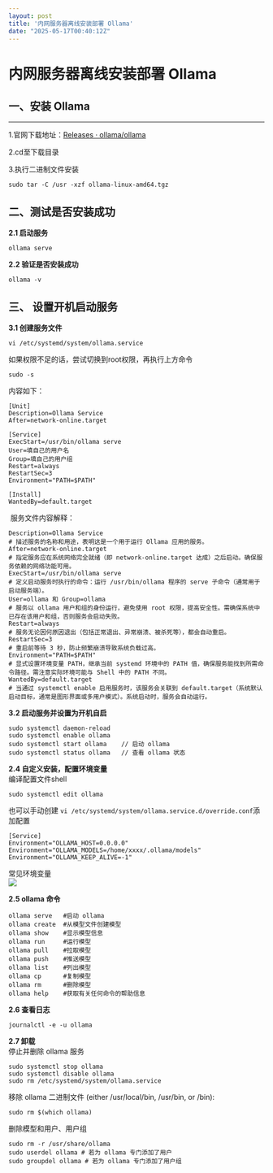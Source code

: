 ```yaml
---
layout: post
title: '内网服务器离线安装部署 Ollama'
date: "2025-05-17T00:40:12Z"
---
```

内网服务器离线安装部署 Ollama
==================

一、安装 Ollama
-----------

* * *

1.官网下载地址：[Releases · ollama/ollama](https://github.com/ollama/ollama/releases) 

2.cd至下载目录

3.执行二进制文件安装

    sudo tar -C /usr -xzf ollama-linux-amd64.tgz

二、测试是否安装成功
----------

**2.1 启动服务**

    ollama serve

**2.2 验证是否安装成功**

    ollama -v

**三、 设置开机启动服务**
---------------

**3.1 创建服务文件**

    vi /etc/systemd/system/ollama.service

如果权限不足的话，尝试切换到root权限，再执行上方命令

    sudo -s

内容如下：

    [Unit]
    Description=Ollama Service
    After=network-online.target
    
    [Service]
    ExecStart=/usr/bin/ollama serve
    User=填自己的用户名
    Group=填自己的用户组
    Restart=always
    RestartSec=3
    Environment="PATH=$PATH"
    
    [Install]
    WantedBy=default.target

 服务文件内容解释：

    Description=Ollama Service
    # 描述服务的名称和用途，表明这是一个用于运行 Ollama 应用的服务。
    After=network-online.target
    # 指定服务应在系统网络完全就绪（即 network-online.target 达成）之后启动。确保服务依赖的网络功能可用。
    ExecStart=/usr/bin/ollama serve
    # 定义启动服务时执行的命令：运行 /usr/bin/ollama 程序的 serve 子命令（通常用于启动服务端）。
    User=ollama 和 Group=ollama
    # 服务以 ollama 用户和组的身份运行，避免使用 root 权限，提高安全性。需确保系统中已存在该用户和组，否则服务会启动失败。
    Restart=always
    # 服务无论因何原因退出（包括正常退出、异常崩溃、被杀死等），都会自动重启。
    RestartSec=3
    # 重启前等待 3 秒，防止频繁崩溃导致系统负载过高。
    Environment="PATH=$PATH"
    # 显式设置环境变量 PATH，继承当前 systemd 环境中的 PATH 值，确保服务能找到所需命令路径。需注意实际环境可能与 Shell 中的 PATH 不同。
    WantedBy=default.target
    # 当通过 systemctl enable 启用服务时，该服务会关联到 default.target（系统默认启动目标，通常是图形界面或多用户模式）。系统启动时，服务会自动运行。

**3.2 启动服务并设置为开机自启**

    sudo systemctl daemon-reload
    sudo systemctl enable ollama
    sudo systemctl start ollama    // 启动 ollama
    sudo systemctl status ollama   // 查看 ollama 状态

**2.4 自定义安装，配置环境变量**  
编译配置文件shell

    sudo systemctl edit ollama

也可以手动创建 `vi /etc/systemd/system/ollama.service.d/override.conf`添加配置

    [Service]
    Environment="OLLAMA_HOST=0.0.0.0"
    Environment="OLLAMA_MODELS=/home/xxxx/.ollama/models"
    Environment="OLLAMA_KEEP_ALIVE=-1"

常见环境变量  
![](https://www.maxada.cn/content/uploadfile/202503/thum-735a1741100092.png)

**2.5 ollama 命令**

    ollama serve   #启动 ollama  
    ollama create  #从模型文件创建模型  
    ollama show    #显示模型信息  
    ollama run     #运行模型  
    ollama pull    #拉取模型  
    ollama push    #推送模型  
    ollama list    #列出模型  
    ollama cp      #复制模型  
    ollama rm      #删除模型  
    ollama help    #获取有关任何命令的帮助信息

**2.6 查看日志**

    journalctl -e -u ollama

**2.7 卸载**  
停止并删除 ollama 服务

    sudo systemctl stop ollama
    sudo systemctl disable ollama
    sudo rm /etc/systemd/system/ollama.service

移除 ollama 二进制文件 (either /usr/local/bin, /usr/bin, or /bin):

    sudo rm $(which ollama)

删除模型和用户、用户组

    sudo rm -r /usr/share/ollama
    sudo userdel ollama # 若为 ollama 专门添加了用户
    sudo groupdel ollama # 若为 ollama 专门添加了用户组